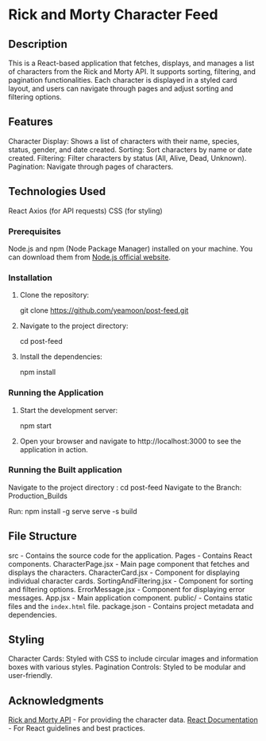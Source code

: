 
# Rick and Morty Character Feed

## Description

This is a React-based application that fetches, displays, and manages a list of characters from the Rick and Morty API. It supports sorting, filtering, and pagination functionalities. Each character is displayed in a styled card layout, and users can navigate through pages and adjust sorting and filtering options.

## Features

Character Display: Shows a list of characters with their name, species, status, gender, and date created.
Sorting: Sort characters by name or date created.
Filtering: Filter characters by status (All, Alive, Dead, Unknown).
Pagination: Navigate through pages of characters.

## Technologies Used

React
Axios (for API requests)
CSS (for styling)


### Prerequisites

Node.js and npm (Node Package Manager) installed on your machine. You can download them from [Node.js official website](https://nodejs.org/).

### Installation

1. Clone the repository:
   
   git clone https://github.com/yeamoon/post-feed.git


3. Navigate to the project directory:

 
   cd post-feed
 

4. Install the dependencies:

 
   npm install


### Running the Application

1. Start the development server:


   npm start


2. Open your browser and navigate to http://localhost:3000 to see the application in action.


### Running the  Built application


Navigate to the project directory : cd post-feed
Navigate to the Branch:  Production_Builds

Run:   npm install -g serve
       serve -s build


## File Structure

   src - Contains the source code for the application.
   Pages - Contains React components.
   CharacterPage.jsx - Main page component that fetches and displays the characters.
   CharacterCard.jsx - Component for displaying individual character cards.
   SortingAndFiltering.jsx - Component for sorting and filtering options.
   ErrorMessage.jsx - Component for displaying error messages.
   App.jsx - Main application component.
   public/ - Contains static files and the `index.html` file.
   package.json - Contains project metadata and dependencies.

## Styling

Character Cards: Styled with CSS to include circular images and information boxes with various styles.
Pagination Controls: Styled to be modular and user-friendly.

## Acknowledgments

[Rick and Morty API](https://rickandmortyapi.com/) - For providing the character data.
[React Documentation](https://reactjs.org/docs/getting-started.html) - For React guidelines and best practices.


